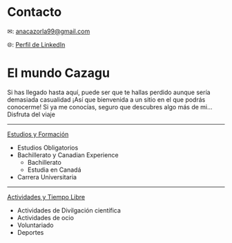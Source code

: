 <link rel="stylesheet" type="text/css" href="estilo.css" media="screen" />

# Contacto

✉: <anacazorla99@gmail.com>


🌐: [Perfil de LinkedIn](https://www.linkedin.com/in/ana-cazorla-del-%C3%A1guila/ "LinkedIn de Ana")


# El mundo Cazagu

Si has llegado hasta aquí, puede ser que te hallas perdido aunque sería demasiada casualidad ¡Así que bienvenida a un sitio en el que podrás conocerme! Si ya me conocías, seguro que descubres algo más de mi... Disfruta del viaje

____________________

[Estudios y Formación](https://anacazagu.github.io/Cazagu/estudios  "Estudios de Ana")

- Estudios Obligatorios
- Bachillerato y Canadian Experience
  - Bachillerato
  - Estudia en Canadá
- Carrera Universitaria

____________________

[Actividades y Tiempo Libre](https://anacazagu.github.io/Cazagu/ocio  "Tiempo Libre de Ana")

- Actividades de Divilgación científica
- Actividades de ocio
- Voluntariado
- Deportes


 
